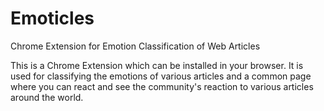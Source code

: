 # Emoticles
Chrome Extension for Emotion Classification of Web Articles

This is a Chrome Extension which can be installed in your browser. It is used for classifying the emotions of various articles and a common page where you can react
and see the community's reaction to various articles around the world.
